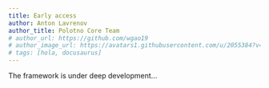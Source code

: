 ```yaml
---
title: Early access
author: Anton Lavrenov
author_title: Polotno Core Team
# author_url: https://github.com/wgao19
# author_image_url: https://avatars1.githubusercontent.com/u/2055384?v=4
# tags: [hola, docusaurus]
---
```


The framework is under deep development...
